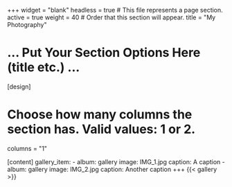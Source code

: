 +++
widget = "blank"
headless = true  # This file represents a page section.
active = true
weight = 40  # Order that this section will appear.
title = "My Photography"

# ... Put Your Section Options Here (title etc.) ...

[design]
  # Choose how many columns the section has. Valid values: 1 or 2.
  columns = "1"

[content]
	gallery_item:
	 - album: gallery
	   image: IMG_1.jpg
	   caption: A caption
	 - album: gallery
	   image: IMG_2.jpg
	   caption: Another caption
+++
{{< gallery >}}